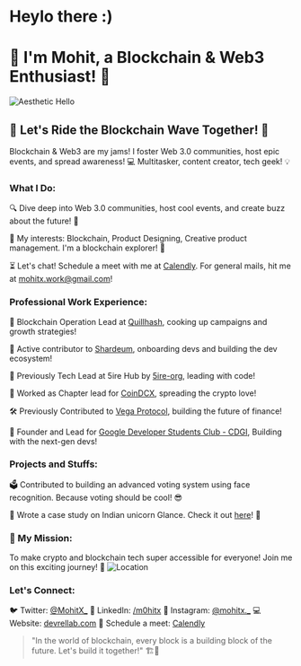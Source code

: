 # Heylo there :)

# 👋 I'm Mohit, a Blockchain & Web3 Enthusiast! 🌻
![Aesthetic Hello](https://i.imgur.com/0YSeB.jpg)

## 🔮 Let's Ride the Blockchain Wave Together! 🚀

Blockchain & Web3 are my jams! I foster Web 3.0 communities, host epic events, and spread awareness! 💻 Multitasker, content creator, tech geek! 💡

### What I Do:

🔍 Dive deep into Web 3.0 communities, host cool events, and create buzz about the future! 🌈

🔭 My interests: Blockchain, Product Designing, Creative product management. I'm a blockchain explorer! 🎒

⏳ Let's chat! Schedule a meet with me at [Calendly](https://calendly.com/mohitx/30min). For general mails, hit me at mohitx.work@gmail.com!

### Professional Work Experience:

💼 Blockchain Operation Lead at [Quillhash](https://github.com/Quillhash), cooking up campaigns and growth strategies!

💪 Active contributor to [Shardeum](https://github.com/shardeum/), onboarding devs and building the dev ecosystem!

🚀 Previously Tech Lead at 5ire Hub by [5ire-org](https://github.com/5ire-org), leading with code!

🌟 Worked as Chapter lead for [CoinDCX](https://github.com/coindcx-official), spreading the crypto love!

🛠️ Previously Contributed to [Vega Protocol](https://github.com/vegaprotocol), building the future of finance!

🚀 Founder and Lead for [Google Developer Students Club - CDGI](https://github.com/google), Building with the next-gen devs!

### Projects and Stuffs:

🗳️ Contributed to building an advanced voting system using face recognition. Because voting should be cool! 😎

📖 Wrote a case study on Indian unicorn Glance. Check it out [here](https://medium.com/@iammohitjain999/glance-at-a-glance-350d4c9ec8b5)! 🦄

### 🔐 My Mission:

To make crypto and blockchain tech super accessible for everyone! Join me on this exciting journey! 🌊
![Location](https://img.shields.io/badge/Living%20in-India-orange)

### Let's Connect:

🐦 Twitter: [@MohitX_](https://twitter.com/MohitX_)
💼 LinkedIn: [/m0hitx](https://www.linkedin.com/in/m0hitx/)
📸 Instagram: [@mohitx._](https://www.instagram.com/mohitx._/)
💻 Website: [devrellab.com](https://devrellab.com)
📅 Schedule a meet: [Calendly](https://calendly.com/mohitx/30min)

> "In the world of blockchain, every block is a building block of the future. Let's build it together!" 🏗️🌟
